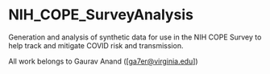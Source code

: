 # NIH_COPE_SurveyAnalysis
Generation and analysis of synthetic data for use in the NIH COPE Survey to help track and mitigate COVID risk and transmission.

All work belongs to Gaurav Anand ([ga7er@virginia.edu])
